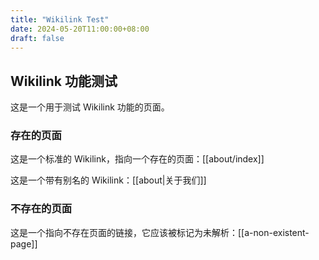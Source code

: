 ```yaml
---
title: "Wikilink Test"
date: 2024-05-20T11:00:00+08:00
draft: false
---
```


## Wikilink 功能测试

这是一个用于测试 Wikilink 功能的页面。

### 存在的页面

这是一个标准的 Wikilink，指向一个存在的页面：[[about/index]]

这是一个带有别名的 Wikilink：[[about|关于我们]]

### 不存在的页面

这是一个指向不存在页面的链接，它应该被标记为未解析：[[a-non-existent-page]]